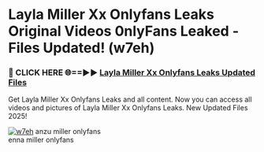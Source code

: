 # Layla Miller Xx Onlyfans Leaks Original Videos 0nlyFans Leaked - Files Updated! (w7eh)

<h3>🔴 CLICK HERE 🌐==►► <a href="https://tinyurl.com/4seja8ks" rel="nofollow">Layla Miller Xx Onlyfans Leaks Updated Files</a></h3>

Get Layla Miller Xx Onlyfans Leaks and all content. Now you can access all videos and pictures of Layla Miller Xx Onlyfans Leaks. New Updated Files 2025!

[![w7eh](https://i.imgur.com/EWjZXRe.gif)](https://tinyurl.com/4seja8ks)
anzu miller onlyfans<br>
enna miller onlyfans